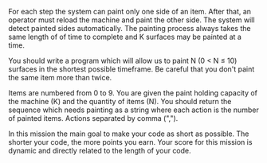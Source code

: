 For each step the system can paint only one side of an item.
After that, an operator must reload the machine and paint the other side. The system will detect painted sides automatically.
The painting process always takes the same length of of time to complete and K surfaces may be painted at a time.

You should write a program which will allow us to paint N (0 < N ≤ 10) surfaces in the shortest possible timeframe.
Be careful that you don't paint the same item more than twice.

Items are numbered from 0 to 9.
You are given the paint holding capacity of the machine (K) and the quantity of items (N).
You should return the sequence  which needs painting as a string where each action is the number of painted items. 
Actions separated by comma (",").

In this mission the main goal to make your code as short as possible.
The shorter your code, the more points you earn.
Your score for this mission is dynamic and directly related to the length of your code.
